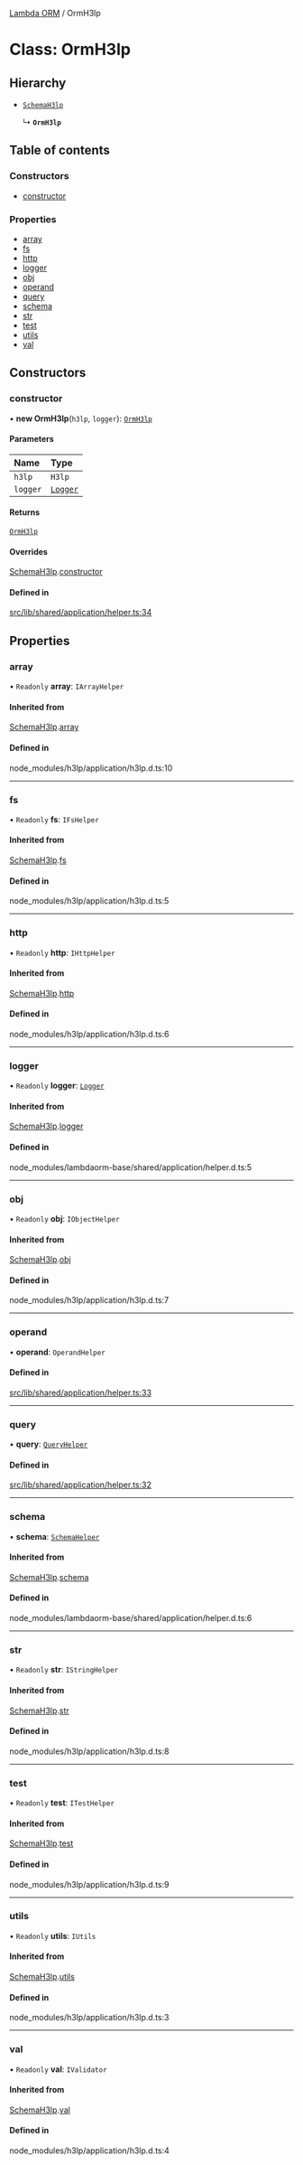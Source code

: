 [Lambda ORM](../README.md) / OrmH3lp

# Class: OrmH3lp

## Hierarchy

- [`SchemaH3lp`](SchemaH3lp.md)

  ↳ **`OrmH3lp`**

## Table of contents

### Constructors

- [constructor](OrmH3lp.md#constructor)

### Properties

- [array](OrmH3lp.md#array)
- [fs](OrmH3lp.md#fs)
- [http](OrmH3lp.md#http)
- [logger](OrmH3lp.md#logger)
- [obj](OrmH3lp.md#obj)
- [operand](OrmH3lp.md#operand)
- [query](OrmH3lp.md#query)
- [schema](OrmH3lp.md#schema)
- [str](OrmH3lp.md#str)
- [test](OrmH3lp.md#test)
- [utils](OrmH3lp.md#utils)
- [val](OrmH3lp.md#val)

## Constructors

### constructor

• **new OrmH3lp**(`h3lp`, `logger`): [`OrmH3lp`](OrmH3lp.md)

#### Parameters

| Name | Type |
| :------ | :------ |
| `h3lp` | `H3lp` |
| `logger` | [`Logger`](Logger.md) |

#### Returns

[`OrmH3lp`](OrmH3lp.md)

#### Overrides

[SchemaH3lp](SchemaH3lp.md).[constructor](SchemaH3lp.md#constructor)

#### Defined in

[src/lib/shared/application/helper.ts:34](https://github.com/lambda-orm/lambdaorm/blob/326b72e7/src/lib/shared/application/helper.ts#L34)

## Properties

### array

• `Readonly` **array**: `IArrayHelper`

#### Inherited from

[SchemaH3lp](SchemaH3lp.md).[array](SchemaH3lp.md#array)

#### Defined in

node_modules/h3lp/application/h3lp.d.ts:10

___

### fs

• `Readonly` **fs**: `IFsHelper`

#### Inherited from

[SchemaH3lp](SchemaH3lp.md).[fs](SchemaH3lp.md#fs)

#### Defined in

node_modules/h3lp/application/h3lp.d.ts:5

___

### http

• `Readonly` **http**: `IHttpHelper`

#### Inherited from

[SchemaH3lp](SchemaH3lp.md).[http](SchemaH3lp.md#http)

#### Defined in

node_modules/h3lp/application/h3lp.d.ts:6

___

### logger

• `Readonly` **logger**: [`Logger`](Logger.md)

#### Inherited from

[SchemaH3lp](SchemaH3lp.md).[logger](SchemaH3lp.md#logger)

#### Defined in

node_modules/lambdaorm-base/shared/application/helper.d.ts:5

___

### obj

• `Readonly` **obj**: `IObjectHelper`

#### Inherited from

[SchemaH3lp](SchemaH3lp.md).[obj](SchemaH3lp.md#obj)

#### Defined in

node_modules/h3lp/application/h3lp.d.ts:7

___

### operand

• **operand**: `OperandHelper`

#### Defined in

[src/lib/shared/application/helper.ts:33](https://github.com/lambda-orm/lambdaorm/blob/326b72e7/src/lib/shared/application/helper.ts#L33)

___

### query

• **query**: [`QueryHelper`](QueryHelper.md)

#### Defined in

[src/lib/shared/application/helper.ts:32](https://github.com/lambda-orm/lambdaorm/blob/326b72e7/src/lib/shared/application/helper.ts#L32)

___

### schema

• **schema**: [`SchemaHelper`](SchemaHelper.md)

#### Inherited from

[SchemaH3lp](SchemaH3lp.md).[schema](SchemaH3lp.md#schema)

#### Defined in

node_modules/lambdaorm-base/shared/application/helper.d.ts:6

___

### str

• `Readonly` **str**: `IStringHelper`

#### Inherited from

[SchemaH3lp](SchemaH3lp.md).[str](SchemaH3lp.md#str)

#### Defined in

node_modules/h3lp/application/h3lp.d.ts:8

___

### test

• `Readonly` **test**: `ITestHelper`

#### Inherited from

[SchemaH3lp](SchemaH3lp.md).[test](SchemaH3lp.md#test)

#### Defined in

node_modules/h3lp/application/h3lp.d.ts:9

___

### utils

• `Readonly` **utils**: `IUtils`

#### Inherited from

[SchemaH3lp](SchemaH3lp.md).[utils](SchemaH3lp.md#utils)

#### Defined in

node_modules/h3lp/application/h3lp.d.ts:3

___

### val

• `Readonly` **val**: `IValidator`

#### Inherited from

[SchemaH3lp](SchemaH3lp.md).[val](SchemaH3lp.md#val)

#### Defined in

node_modules/h3lp/application/h3lp.d.ts:4
